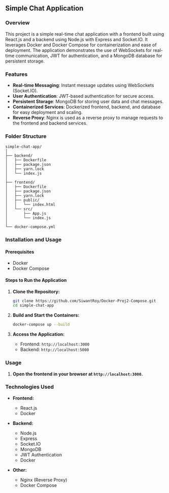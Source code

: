 
## Simple Chat Application

### Overview

This project is a simple real-time chat application with a frontend built using React.js and a backend using Node.js with Express and Socket.IO. It leverages Docker and Docker Compose for containerization and ease of deployment. The application demonstrates the use of WebSockets for real-time communication, JWT for authentication, and a MongoDB database for persistent storage.

### Features

- **Real-time Messaging**: Instant message updates using WebSockets (Socket.IO).
- **User Authentication**: JWT-based authentication for secure access.
- **Persistent Storage**: MongoDB for storing user data and chat messages.
- **Containerized Services**: Dockerized frontend, backend, and database for easy deployment and scaling.
- **Reverse Proxy**: Nginx is used as a reverse proxy to manage requests to the frontend and backend services.

### Folder Structure

```
simple-chat-app/
│
├── backend/
│   ├── Dockerfile
│   ├── package.json
│   ├── yarn.lock
│   └── index.js
│
├── frontend/
│   ├── Dockerfile
│   ├── package.json
│   ├── yarn.lock
│   ├── public/
│   │   └── index.html
│   └── src/
│       ├── App.js
│       └── index.js
│
└── docker-compose.yml
```

### Installation and Usage

#### Prerequisites

- Docker
- Docker Compose

#### Steps to Run the Application

1. **Clone the Repository:**
   ```bash
   git clone https://github.com/SiwantRoy/Docker-Proj2-Compose.git
   cd simple-chat-app
   ```

2. **Build and Start the Containers:**
   ```bash
   docker-compose up --build
   ```

3. **Access the Application:**
   - Frontend: `http://localhost:3000`
   - Backend: `http://localhost:5000`

### Usage

1. **Open the frontend in your browser at `http://localhost:3000`.**


### Technologies Used

- **Frontend:**
  - React.js
  - Docker

- **Backend:**
  - Node.js
  - Express
  - Socket.IO
  - MongoDB
  - JWT Authentication
  - Docker

- **Other:**
  - Nginx (Reverse Proxy)
  - Docker Compose




